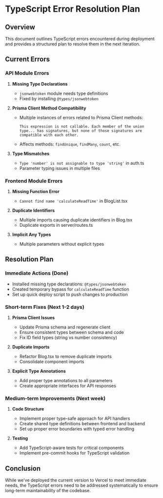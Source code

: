 # TypeScript Error Resolution Plan

## Overview

This document outlines TypeScript errors encountered during deployment and provides a structured plan to resolve them in the next iteration.

## Current Errors

### API Module Errors

1. **Missing Type Declarations**

   - `jsonwebtoken` module needs type definitions
   - Fixed by installing `@types/jsonwebtoken`

2. **Prisma Client Method Compatibility**

   - Multiple instances of errors related to Prisma Client methods:
     ```
     This expression is not callable. Each member of the union type... has signatures, but none of those signatures are compatible with each other.
     ```
   - Affects methods: `findUnique`, `findMany`, `count`, etc.

3. **Type Mismatches**
   - `Type 'number' is not assignable to type 'string'` in auth.ts
   - Parameter typing issues in multiple files

### Frontend Module Errors

1. **Missing Function Error**

   - `Cannot find name 'calculateReadTime'` in BlogList.tsx

2. **Duplicate Identifiers**

   - Multiple imports causing duplicate identifiers in Blog.tsx
   - Duplicate exports in server/routes.ts

3. **Implicit Any Types**
   - Multiple parameters without explicit types

## Resolution Plan

### Immediate Actions (Done)

- Installed missing type declarations: `@types/jsonwebtoken`
- Created temporary bypass for `calculateReadTime` function
- Set up quick deploy script to push changes to production

### Short-term Fixes (Next 1-2 days)

1. **Prisma Client Issues**

   - Update Prisma schema and regenerate client
   - Ensure consistent types between schema and code
   - Fix ID field types (string vs number consistency)

2. **Duplicate Imports**

   - Refactor Blog.tsx to remove duplicate imports
   - Consolidate component imports

3. **Explicit Type Annotations**
   - Add proper type annotations to all parameters
   - Create appropriate interfaces for API responses

### Medium-term Improvements (Next week)

1. **Code Structure**

   - Implement proper type-safe approach for API handlers
   - Create shared type definitions between frontend and backend
   - Set up proper error boundaries with typed error handling

2. **Testing**
   - Add TypeScript-aware tests for critical components
   - Implement pre-commit hooks for TypeScript validation

## Conclusion

While we've deployed the current version to Vercel to meet immediate needs, the TypeScript errors need to be addressed systematically to ensure long-term maintainability of the codebase.
